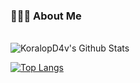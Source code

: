 <h3> 👨🏻‍💻 About Me </h3>


<br>

<img align="center" src="https://github-readme-stats.vercel.app/api?username=KoralopD4v&include_all_commits=true&count_private=true&show_icons=true&line_height=20&title_color=7A7ADB&icon_color=2234AE&text_color=D3D3D3&bg_color=0,000000,130F40" alt="KoralopD4v's Github Stats">

</br>

[![Top Langs](https://github-readme-stats.vercel.app/api/top-langs?username=anuraghazra)](https://discord.gg/premian)
